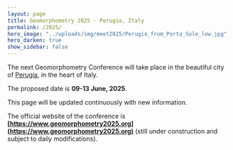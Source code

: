 ```yaml
---
layout: page
title: Geomorphometry 2025 - Perugia, Italy
permalink: /2025/
hero_image: "../uploads/img/meet2025/Perugia_from_Porta_Sole_low.jpg"
hero_darken: true
show_sidebar: false
---
```


The next Geomorphometry Conference will take place in the beautiful city of [Perugia](https://en.wikipedia.org/wiki/Perugia), in the heart of Italy.  

The proposed date is **09-13 June, 2025**.  

This page will be updated continuously with new information. 
 
The official website of the conference is **[https://www.geomorphometry2025.org](https://www.geomorphometry2025.org)** (still under construction and subject to daily modifications).

